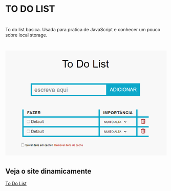 # TO DO LIST

#

<p>
    To do list basica. Usada para pratica de JavaScript e conhecer um pouco sobre local storage.
</p>

<h1 aling="center">
    <img alt="to do list" title="to do list" src="./git/todolist.PNG"/>
</h1>

## Veja o site dinamicamente

<a href="https://viteydev.github.io/To-do-list/">To Do List</a>

